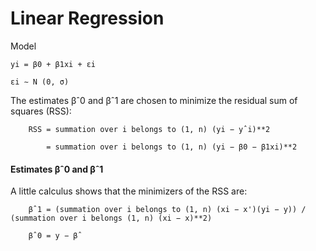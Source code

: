 # Linear Regression

   Model
    
    yi = β0 + β1xi + εi
   
    εi ∼ N (0, σ)
   
   The estimates βˆ0 and βˆ1 are chosen to minimize the residual sum of squares (RSS): 
        
        RSS = summation over i belongs to (1, n) (yi − yˆi)**2
        
            = summation over i belongs to (1, n) (yi − β0 − β1xi)**2
        
   #### Estimates βˆ0 and βˆ1
   
   A little calculus shows that the minimizers of the RSS are:
   
        βˆ1 = (summation over i belongs to (1, n) (xi − x')(yi − y)) / (summation over i belongs (1, n) (xi − x)**2)
        
        βˆ0 = y − βˆ

